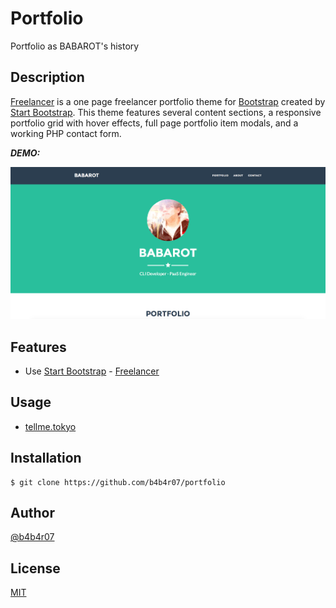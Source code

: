 # Portfolio

Portfolio as BABAROT's history

## Description

[Freelancer](http://startbootstrap.com/template-overviews/freelancer/) is a one page freelancer portfolio theme for [Bootstrap](http://getbootstrap.com/) created by [Start Bootstrap](http://startbootstrap.com/). This theme features several content sections, a responsive portfolio grid with hover effects, full page portfolio item modals, and a working PHP contact form.

***DEMO:***

![Demo](img/demo.png)

## Features

- Use [Start Bootstrap](http://startbootstrap.com/) - [Freelancer](http://startbootstrap.com/template-overviews/freelancer/)

## Usage

- [tellme.tokyo](http://tellme.tokyo)

## Installation

    $ git clone https://github.com/b4b4r07/portfolio

## Author

[@b4b4r07](https://twitter.com/b4b4r07)

## License

[MIT](https://raw.githubusercontent.com/b4b4r07/dotfiles/master/doc/LICENSE-MIT.txt)